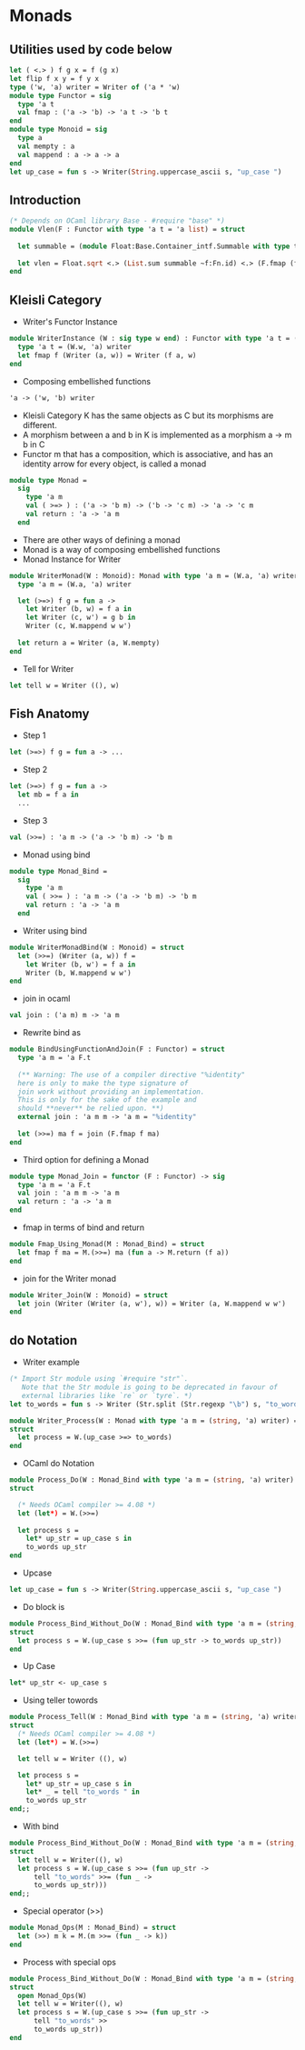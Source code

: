 # Monads
## Utilities used by code below
```ocaml
let ( <.> ) f g x = f (g x)
let flip f x y = f y x
type ('w, 'a) writer = Writer of ('a * 'w)
module type Functor = sig
  type 'a t
  val fmap : ('a -> 'b) -> 'a t -> 'b t
end
module type Monoid = sig
  type a
  val mempty : a
  val mappend : a -> a -> a
end
let up_case = fun s -> Writer(String.uppercase_ascii s, "up_case ")
```
## Introduction
```ocaml
(* Depends on OCaml library Base - #require "base" *)
module Vlen(F : Functor with type 'a t = 'a list) = struct
  
  let summable = (module Float:Base.Container_intf.Summable with type t = float)
  
  let vlen = Float.sqrt <.> (List.sum summable ~f:Fn.id) <.> (F.fmap (flip Float.int_pow 2))
end
```
## Kleisli Category
- Writer's Functor Instance
```ocaml
module WriterInstance (W : sig type w end) : Functor with type 'a t = (W.w, 'a) writer = struct
  type 'a t = (W.w, 'a) writer
  let fmap f (Writer (a, w)) = Writer (f a, w)
end
```
- Composing embellished functions
```OCaml
'a -> ('w, 'b) writer
```
- Kleisli Category K has the same objects as C but its morphisms are different.
- A morphism between a and b in K is implemented as a morphism a -> m b in C
- Functor m that has a composition, which is associative, and has an identity arrow for every object, is called a monad
```ocaml
module type Monad =
  sig
    type 'a m
    val ( >=> ) : ('a -> 'b m) -> ('b -> 'c m) -> 'a -> 'c m
    val return : 'a -> 'a m
  end
```
- There are other ways of defining a monad
- Monad is a way of composing embellished functions
- Monad Instance for Writer
```ocaml
module WriterMonad(W : Monoid): Monad with type 'a m = (W.a, 'a) writer = struct
  type 'a m = (W.a, 'a) writer

  let (>=>) f g = fun a ->
    let Writer (b, w) = f a in
    let Writer (c, w') = g b in
    Writer (c, W.mappend w w')
 
  let return a = Writer (a, W.mempty)
end
```
- Tell for Writer
```ocaml
let tell w = Writer ((), w)
```
## Fish Anatomy
- Step 1
```OCaml
let (>=>) f g = fun a -> ...
```
- Step 2
```OCaml
let (>=>) f g = fun a -> 
  let mb = f a in
  ...
```
- Step 3
```OCaml
val (>>=) : 'a m -> ('a -> 'b m) -> 'b m
```
- Monad using bind
```ocaml
module type Monad_Bind =
  sig
    type 'a m
    val ( >>= ) : 'a m -> ('a -> 'b m) -> 'b m
    val return : 'a -> 'a m
  end
```
- Writer using bind
```ocaml
module WriterMonadBind(W : Monoid) = struct
  let (>>=) (Writer (a, w)) f = 
    let Writer (b, w') = f a in
    Writer (b, W.mappend w w')
end
```
- join in ocaml
```OCaml
val join : ('a m) m -> 'a m
```
- Rewrite bind as
```ocaml
module BindUsingFunctionAndJoin(F : Functor) = struct
  type 'a m = 'a F.t
  
  (** Warning: The use of a compiler directive "%identity"
  here is only to make the type signature of
  join work without providing an implementation.
  This is only for the sake of the example and
  should **never** be relied upon. **)
  external join : 'a m m -> 'a m = "%identity"
  
  let (>>=) ma f = join (F.fmap f ma)
end
```
- Third option for defining a Monad
```ocaml
module type Monad_Join = functor (F : Functor) -> sig
  type 'a m = 'a F.t
  val join : 'a m m -> 'a m
  val return : 'a -> 'a m
end
```
- fmap in terms of bind and return
```ocaml
module Fmap_Using_Monad(M : Monad_Bind) = struct
  let fmap f ma = M.(>>=) ma (fun a -> M.return (f a))
end
```
- join for the Writer monad
```ocaml
module Writer_Join(W : Monoid) = struct
  let join (Writer (Writer (a, w'), w)) = Writer (a, W.mappend w w')
end
```
## do Notation
- Writer example
```ocaml
(* Import Str module using `#require "str"`.
   Note that the Str module is going to be deprecated in favour of
   external libraries like `re` or `tyre`. *)
let to_words = fun s -> Writer (Str.split (Str.regexp "\b") s, "to_words")

module Writer_Process(W : Monad with type 'a m = (string, 'a) writer) =
struct
  let process = W.(up_case >=> to_words)
end
```
- OCaml do Notation
```ocaml
module Process_Do(W : Monad_Bind with type 'a m = (string, 'a) writer) = 
struct

  (* Needs OCaml compiler >= 4.08 *)
  let (let*) = W.(>>=)
  
  let process s = 
    let* up_str = up_case s in
    to_words up_str
end
```
- Upcase 
```ocaml
let up_case = fun s -> Writer(String.uppercase_ascii s, "up_case ")
```
- Do block is 
```ocaml
module Process_Bind_Without_Do(W : Monad_Bind with type 'a m = (string, 'a) writer) = 
struct
  let process s = W.(up_case s >>= (fun up_str -> to_words up_str))
end
```
- Up Case
```OCaml
let* up_str <- up_case s
```
- Using teller towords
```ocaml
module Process_Tell(W : Monad_Bind with type 'a m = (string, 'a) writer) = 
struct
  (* Needs OCaml compiler >= 4.08 *)
  let (let*) = W.(>>=)

  let tell w = Writer ((), w)

  let process s = 
    let* up_str = up_case s in
    let* _ = tell "to_words " in
    to_words up_str
end;;
```
- With bind
```ocaml
module Process_Bind_Without_Do(W : Monad_Bind with type 'a m = (string, 'a) writer) = 
struct
  let tell w = Writer((), w)  
  let process s = W.(up_case s >>= (fun up_str -> 
      tell "to_words" >>= (fun _ -> 
      to_words up_str)))
end;;
```
- Special operator (>>)
```ocaml
module Monad_Ops(M : Monad_Bind) = struct
  let (>>) m k = M.(m >>= (fun _ -> k))
end
```
- Process with special ops
```ocaml
module Process_Bind_Without_Do(W : Monad_Bind with type 'a m = (string, 'a) writer) = 
struct
  open Monad_Ops(W)
  let tell w = Writer((), w)  
  let process s = W.(up_case s >>= (fun up_str -> 
      tell "to_words" >> 
      to_words up_str))
end
```

